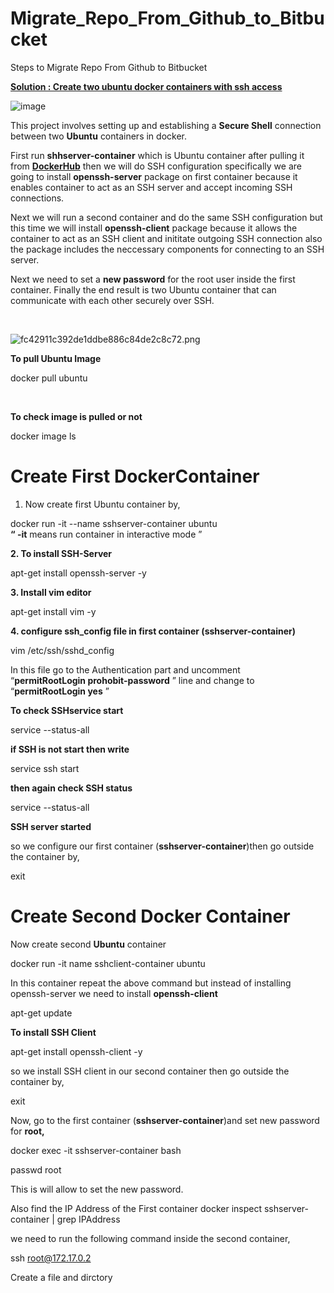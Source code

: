 # Migrate_Repo_From_Github_to_Bitbucket
Steps to Migrate Repo From Github to Bitbucket

<ins>**Solution : Create two ubuntu docker containers with ssh access**</ins>

![image](https://github.com/kcaherdan/Migrate_Repo_From_Github_to_Bitbucket/assets/71196354/e3f22697-fd80-41a5-b84c-5d6170c43093)



This project involves setting up and establishing a **Secure Shell** connection between two **Ubuntu** containers in docker.

First run **shhserver-container** which is Ubuntu container after pulling it from [**DockerHub**](https://hub.docker.com/) then we will do SSH configuration specifically we are going to install **openssh-server** package on first container because it enables container to act as an SSH server and accept incoming SSH connections.

Next we will run a second container and do the same SSH configuration but this time we will install **openssh-client** package because it allows the container to act as an SSH client and inititate outgoing SSH connection also the package includes the neccessary components for connecting to an SSH server.

Next we need to set a **new password** for the root user inside the first container. Finally the end result is two Ubuntu container that can communicate with each other securely over SSH.

&nbsp;

![fc42911c392de1ddbe886c84de2c8c72.png](file:///C:/Users/kcaher/.config/joplin-desktop/resources/d89191b238b7493baddfc07388b39e87.png)

**To pull Ubuntu Image**

docker pull ubuntu

&nbsp;

**To check image is pulled or not**

docker image ls

# Create First DockerContainer

1. Now create first Ubuntu container by,

docker run -it --name sshserver-container ubuntu  
**“ -it** means run container in interactive mode ”

**2. To install SSH-Server**

apt-get install openssh-server -y

**3. Install vim editor**

apt-get install vim -y

**4. configure ssh_config file in first container (sshserver-container)**

vim /etc/ssh/sshd_config

In this file go to the Authentication part and uncomment  
“**permitRootLogin prohobit-password** ” line and change to  
“**permitRootLogin yes** ”

**To check SSHservice start**

service --status-all

**if SSH is not start then write**

service ssh start

**then again check SSH status**

service --status-all

**SSH server started**

so we configure our first container (**sshserver-container**)then go outside the container by,

exit

# Create Second Docker Container

Now create second **Ubuntu** container

docker run -it name sshclient-container ubuntu

In this container repeat the above command but instead of installing openssh-server we need to install **openssh-client**

apt-get update

**To install SSH Client**

apt-get install openssh-client -y

so we install SSH client in our second container then go outside the container by,

exit

Now, go to the first container (**sshserver-container**)and set new password for **root,**

docker exec -it sshserver-container bash

passwd root

This is will allow to set the new password.

Also find the IP Address of the First container
docker inspect sshserver-container | grep IPAddress

we need to run the following command inside the second container,

ssh root@172.17.0.2

Create a file and dirctory 
